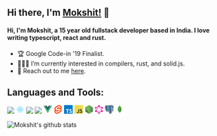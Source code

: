 ## Hi there, I'm [Mokshit!](https://mokshitjain.co) 👋

#### Hi, I'm Mokshit, a 15 year old fullstack developer based in India. I love writing typescript, react and rust.

- 🏆 Google Code-in '19 Finalist.
- 👨🏽‍💻 I’m currently interested in compilers, rust, and solid.js.
- 💬 Reach out to me [here](mailto:mokshitjain2006@gmail.com).

## Languages and Tools:

<code><img height="20" src="https://www.rust-lang.org/logos/rust-logo-128x128.png"/></code>
<code><img height="20" src="https://raw.githubusercontent.com/github/explore/master/topics/react/react.png"/></code>
<code><img height="20" src="https://www.solidjs.com/img/logo/without-wordmark/logo.png"/></code>
<code><img height="20" src="https://nextjs.org/static/favicon/favicon-32x32.png"/></code>
<code><img height="20" src="https://raw.githubusercontent.com/github/explore/master/topics/vue/vue.png"/></code>
<code><img height="20" src="https://raw.githubusercontent.com/github/explore/master/topics/svelte/svelte.png"/></code>
<code><img height="20" src="https://raw.githubusercontent.com/github/explore/master/topics/typescript/typescript.png"/></code>
<code><img height="20" src="https://raw.githubusercontent.com/github/explore/master/topics/javascript/javascript.png"/></code>
<code><img height="20" src="https://raw.githubusercontent.com/github/explore/master/topics/nodejs/nodejs.png"/></code>
<code><img height="20" src="https://raw.githubusercontent.com/github/explore/master/topics/graphql/graphql.png"></code>
<code><img height="20" src="https://raw.githubusercontent.com/github/explore/master/topics/postgresql/postgresql.png"></code>
<code><img height="20" src="https://raw.githubusercontent.com/Mokshit06/Mokshit06/master/assets/mongodb.svg"></code>


<!-- ![Mokshit's github stats](https://github-readme-stats.vercel.app/api?username=mokshit06&count_private=true&include_all_commits=true#gh-light-mode-only) -->
![Mokshit's github stats](https://github-readme-stats.vercel.app/api?username=mokshit06&count_private=true&include_all_commits=true&hide_border=true&show_icons=true&count_private=true&title_color=ffffff&text_color=c9cacc&icon_color=58a6ff&bg_color=161b22#gh-dark-mode-only)
